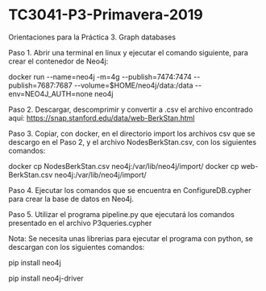 # TC3041-P3-Primavera-2019
Orientaciones para la Práctica 3. Graph databases

Paso 1. Abrir una terminal en linux y ejecutar el comando siguiente, para crear el contenedor de Neo4j:

  docker run --name=neo4j -m=4g --publish=7474:7474 --publish=7687:7687 --volume=$HOME/neo4j/data:/data --env=NEO4J_AUTH=none neo4j

Paso 2. Descargar, descomprimir y convertir a .csv el archivo encontrado aquí: https://snap.stanford.edu/data/web-BerkStan.html

Paso 3. Copiar, con docker, en el directorio import los archivos csv que se descargo en el Paso 2, y el archivo NodesBerkStan.csv, con los siguientes comandos:

  docker cp NodesBerkStan.csv neo4j:/var/lib/neo4j/import/
  docker cp web-BerkStan.csv neo4j:/var/lib/neo4j/import/

Paso 4. Ejecutar los comandos que se encuentra en ConfigureDB.cypher para crear la base de datos en Neo4j.

Paso 5. Utilizar el programa pipeline.py que ejecutará los comandos presentado en el archivo P3queries.cypher

Nota: Se necesita unas librerias para ejecutar el programa con python, se descargan con los siguientes comandos:

  pip install neo4j
  
  pip install neo4j-driver
  
